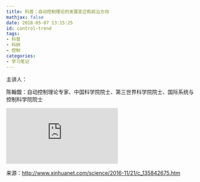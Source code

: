 ```yaml
---
title: 科普：自动控制理论的发展变迁和前沿方向
mathjax: false
date: 2018-05-07 13:15:25
id: control-trend
tags:
- 科普
- 科研
- 控制
categories:
- 学习笔记
---
```


主讲人：

陈翰馥：自动控制理论专家、中国科学院院士、第三世界科学院院士、国际系统与控制科学院院士

<!---more--->

<iframe frameborder="0" src="&#10;http://vod.xinhuanet.com/v/vod.html?vid=397363&#10;"></iframe>



来源：http://www.xinhuanet.com/science/2016-11/21/c_135842675.htm